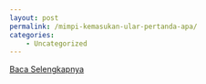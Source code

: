 ```yaml
---
layout: post
permalink: /mimpi-kemasukan-ular-pertanda-apa/
categories:
    - Uncategorized
---
```


[Baca Selengkapnya](/08)